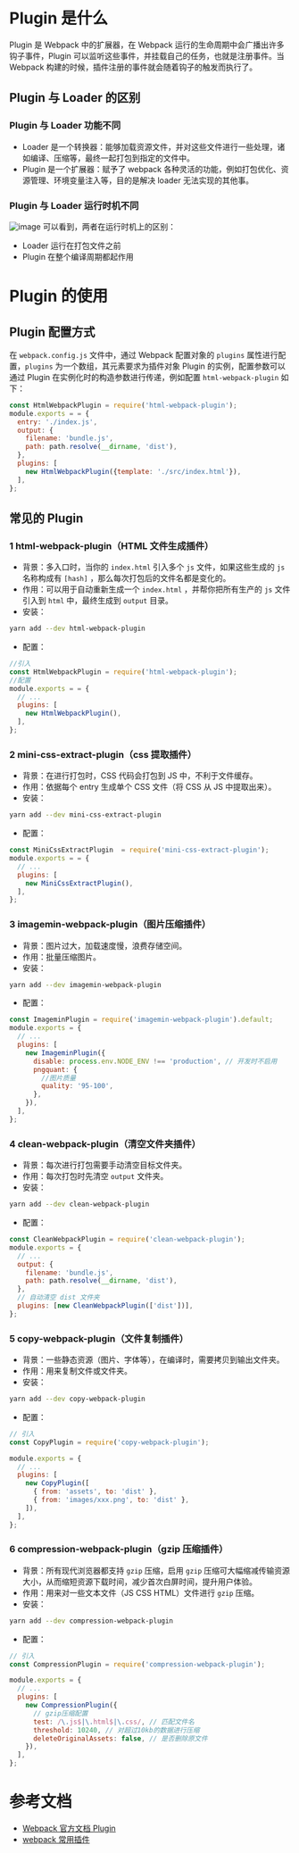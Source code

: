 # Plugin 是什么

Plugin 是 Webpack 中的扩展器，在 Webpack 运行的生命周期中会广播出许多钩子事件，Plugin 可以监听这些事件，并挂载自己的任务，也就是注册事件。当 Webpack 构建的时候，插件注册的事件就会随着钩子的触发而执行了。

## Plugin 与 Loader 的区别

### Plugin 与 Loader 功能不同

- Loader 是一个转换器：能够加载资源文件，并对这些文件进行一些处理，诸如编译、压缩等，最终一起打包到指定的文件中。
- Plugin 是一个扩展器：赋予了 webpack 各种灵活的功能，例如打包优化、资源管理、环境变量注入等，目的是解决 loader 无法实现的其他事。

### Plugin 与 Loader 运行时机不同

![image](https://static.vue-js.com/9a04ec40-a7c2-11eb-ab90-d9ae814b240d.png)
可以看到，两者在运行时机上的区别：

- Loader 运行在打包文件之前
- Plugin 在整个编译周期都起作用

# Plugin 的使用

## Plugin 配置方式

在 `webpack.config.js` 文件中，通过 Webpack 配置对象的 `plugins` 属性进行配置，`plugins` 为一个数组，其元素要求为插件对象 Plugin 的实例，配置参数可以通过 Plugin 在实例化时的构造参数进行传递，例如配置 `html-webpack-plugin` 如下：

```js
const HtmlWebpackPlugin = require('html-webpack-plugin');
module.exports = = {
  entry: './index.js',
  output: {
    filename: 'bundle.js',
    path: path.resolve(__dirname, 'dist'),
  },
  plugins: [
    new HtmlWebpackPlugin({template: './src/index.html'}),
  ],
};
```

## 常见的 Plugin

### 1 html-webpack-plugin（HTML 文件生成插件）

- 背景：多入口时，当你的 `index.html` 引入多个 `js` 文件，如果这些生成的 `js` 名称构成有 `[hash]` ，那么每次打包后的文件名都是变化的。
- 作用：可以用于自动重新生成一个 `index.html` ，并帮你把所有生产的 `js` 文件引入到 `html` 中，最终生成到 `output` 目录。
- 安装：

```sh
yarn add --dev html-webpack-plugin
```

- 配置：

```js
//引入
const HtmlWebpackPlugin = require('html-webpack-plugin');
//配置
module.exports = = {
  // ...
  plugins: [
    new HtmlWebpackPlugin(),
  ],
};
```

### 2 mini-css-extract-plugin（css 提取插件）

- 背景：在进行打包时，CSS 代码会打包到 JS 中，不利于文件缓存。
- 作用：依据每个 entry 生成单个 CSS 文件（将 CSS 从 JS 中提取出来）。
- 安装：

```sh
yarn add --dev mini-css-extract-plugin
```

- 配置：

```js
const MiniCssExtractPlugin  = require('mini-css-extract-plugin');
module.exports = = {
  // ...
  plugins: [
    new MiniCssExtractPlugin(),
  ],
};

```

### 3 imagemin-webpack-plugin（图片压缩插件）

- 背景：图片过大，加载速度慢，浪费存储空间。
- 作用：批量压缩图片。
- 安装：

```sh
yarn add --dev imagemin-webpack-plugin
```

- 配置：

```js
const ImageminPlugin = require('imagemin-webpack-plugin').default;
module.exports = {
  // ...
  plugins: [
    new ImageminPlugin({
      disable: process.env.NODE_ENV !== 'production', // 开发时不启用
      pngquant: {
        //图片质量
        quality: '95-100',
      },
    }),
  ],
};
```

### 4 clean-webpack-plugin（清空文件夹插件）

- 背景：每次进行打包需要手动清空目标文件夹。
- 作用：每次打包时先清空 `output` 文件夹。
- 安装：

```sh
yarn add --dev clean-webpack-plugin
```

- 配置：

```js
const CleanWebpackPlugin = require('clean-webpack-plugin');
module.exports = {
  // ...
  output: {
    filename: 'bundle.js',
    path: path.resolve(__dirname, 'dist'),
  },
  // 自动清空 dist 文件夹
  plugins: [new CleanWebpackPlugin(['dist'])],
};
```

### 5 copy-webpack-plugin（文件复制插件）

- 背景：一些静态资源（图片、字体等），在编译时，需要拷贝到输出文件夹。
- 作用：用来复制文件或文件夹。
- 安装：

```sh
yarn add --dev copy-webpack-plugin
```

- 配置：

```js
// 引入
const CopyPlugin = require('copy-webpack-plugin');

module.exports = {
  // ...
  plugins: [
    new CopyPlugin([
      { from: 'assets', to: 'dist' },
      { from: 'images/xxx.png', to: 'dist' },
    ]),
  ],
};
```

### 6 compression-webpack-plugin（gzip 压缩插件）

- 背景：所有现代浏览器都支持 `gzip` 压缩，启用 `gzip` 压缩可大幅缩减传输资源大小，从而缩短资源下载时间，减少首次白屏时间，提升用户体验。
- 作用：用来对一些文本文件（JS CSS HTML）文件进行 `gzip` 压缩。
- 安装：

```sh
yarn add --dev compression-webpack-plugin
```

- 配置：

```js
// 引入
const CompressionPlugin = require('compression-webpack-plugin');

module.exports = {
  // ...
  plugins: [
    new CompressionPlugin({
      // gzip压缩配置
      test: /\.js$|\.html$|\.css/, // 匹配文件名
      threshold: 10240, // 对超过10kb的数据进行压缩
      deleteOriginalAssets: false, // 是否删除原文件
    }),
  ],
};
```

# 参考文档

- [Webpack 官方文档 Plugin](https://webpack.js.org/concepts/plugin/)
- [webpack 常用插件](https://juejin.cn/post/6844903918862860301)
